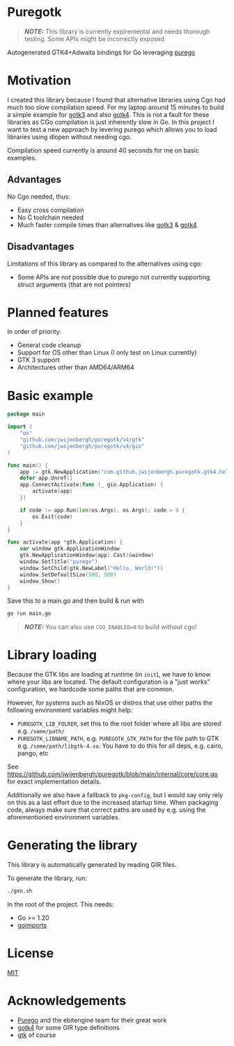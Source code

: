 # Puregotk

> **_NOTE:_**  This library is currently expiremental and needs thorough testing. Some APIs might be incorrectly exposed

Autogenerated GTK4+Adwaita bindings for Go leveraging [purego](https://github.com/ebitengine/purego)

# Motivation
I created this library because I found that alternative libraries using Cgo had much too slow compilation speed. For my laptop around 15 minutes to build a simple example for [gotk3](https://github.com/gotk3/gotk3) and also [gotk4](https://github.com/diamondburned/gotk4).
This is not a fault for these libraries as CGo compilation is just inherently slow in Go. In this project I want to test a new approach by levering purego which allows you to load libraries using dlopen without needing cgo.

Compilation speed currently is around 40 seconds for me on basic examples.

## Advantages

No Cgo needed, thus:
* Easy cross compilation
* No C toolchain needed
* Much faster compile times than alternatives like [gotk3](https://github.com/gotk3/gotk3) & [gotk4](https://github.com/diamondburned/gotk4)
  
## Disadvantages

Limitations of this library as compared to the alternatives using cgo:
* Some APIs are not possible due to purego not currently supporting struct arguments (that are not pointers)

# Planned features
In order of priority:
* General code cleanup
* Support for OS other than Linux (I only test on Linux currently)
* GTK 3 support
* Architectures other than AMD64/ARM64

# Basic example

```go
package main

import (
	"os"
	"github.com/jwijenbergh/puregotk/v4/gtk"
	"github.com/jwijenbergh/puregotk/v4/gio"
)

func main() {
	app := gtk.NewApplication("com.github.jwijenbergh.puregotk.gtk4.hello", gio.GApplicationFlagsNoneValue)
	defer app.Unref()
	app.ConnectActivate(func (_ gio.Application) {
		activate(app)
	})

	if code := app.Run(len(os.Args), os.Args); code > 0 {
		os.Exit(code)
	}
}

func activate(app *gtk.Application) {
	var window gtk.ApplicationWindow
	gtk.NewApplicationWindow(app).Cast(&window)
	window.SetTitle("purego")
	window.SetChild(gtk.NewLabel("Hello, World!"))
	window.SetDefaultSize(500, 500)
	window.Show()
}
```

Save this to a main.go and then build & run with

```bash
go run main.go
```

> **_NOTE:_**  You can also use `CGO_ENABLED=0` to build without cgo!

# Library loading
Because the GTK libs are loading at runtime (in `init`), we have to know where your libs are located.
The default configuration is a "just works" configuration, we hardcode some paths that are common. 

However, for systems such as NixOS or distros that use other paths the following environment variables might help:

- `PUREGOTK_LIB_FOLRER`, set this to the root folder where all libs are stored e.g. `/some/path/`
- `PUREGOTK_LIBNAME_PATH`, e.g. `PUREGOTK_GTK_PATH` for the file path to GTK e.g. `/some/path/libgtk-4.so`. You have to do this for all deps, e.g. cairo, pango, etc

See https://github.com/jwijenbergh/puregotk/blob/main/internal/core/core.go for exact implementation details.

Additionally we also have a fallback to `pkg-config`, but I would say only rely on this as a last effort due to the increased startup time.
When packaging code, always make sure that correct paths are used by e.g. using the aforementioned environment variables.

# Generating the library
This library is automatically generated by reading GIR files.

To generate the library, run:

```bash
./gen.sh
```

In the root of the project. This needs:

- Go >= 1.20
- [goimports](https://pkg.go.dev/golang.org/x/tools/cmd/goimports)

# License

[MIT](./LICENSE)

# Acknowledgements
* [Purego](https://github.com/ebitengine/purego) and the ebitengine team for their great work
* [gotk4](https://github.com/diamondburned/gotk4) for some GIR type definitions
* [gtk](https://gitlab.gnome.org/gnome/gtk) of course
